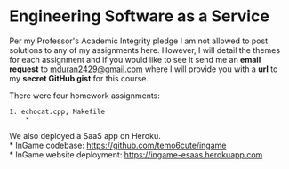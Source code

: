 # Engineering Software as a Service
  


Per my Professor's Academic Integrity pledge I am not allowed to post solutions to any of my assignments here. However, I will detail the themes for each assignment and if you would like to see it send me an **email request** to mduran2429@gmail.com where I will provide you with a **url** to my **secret GitHub gist** for this course.

There were four homework assignments:

	1. echocat.cpp, Makefile
		*  

We also deployed a SaaS app on Heroku.   
	* InGame codebase: https://github.com/temo6cute/ingame   
	* InGame website deployment: https://ingame-esaas.herokuapp.com   
